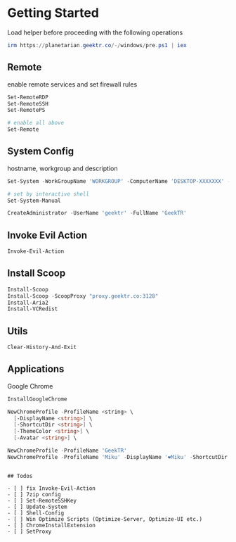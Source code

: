 # Getting Started

Load helper before proceeding with the following operations

```powershell
irm https://planetarian.geektr.co/-/windows/pre.ps1 | iex
```

## Remote

enable remote services and set firewall rules

```powershell
Set-RemoteRDP
Set-RemoteSSH
Set-RemotePS

# enable all above
Set-Remote
```

## System Config

hostname, workgroup and description

```powershell
Set-System -WorkGroupName 'WORKGROUP' -ComputerName 'DESKTOP-XXXXXXX' -Description 'DESKTOP-XXXXXXX in geektr cloud'

# set by interactive shell
Set-System-Manual

CreateAdministrator -UserName 'geektr' -FullName 'GeekTR'
```

## Invoke Evil Action

```powershell
Invoke-Evil-Action
```

## Install Scoop

```powershell
Install-Scoop
Install-Scoop -ScoopProxy "proxy.geektr.co:3128"
Install-Aria2
Install-VCRedist
```

## Utils

```powershell
Clear-History-And-Exit
```

## Applications

Google Chrome

```powershell
InstallGoogleChrome

NewChromeProfile -ProfileName <string> \
  [-DisplayName <string>] \
  [-ShortcutDir <string>] \
  [-ThemeColor <string>] \
  [-Avatar <string>] \

NewChromeProfile -ProfileName 'GeekTR'
NewChromeProfile -ProfileName 'Miku' -DisplayName '❤️Miku' -ShortcutDir 'desktop' -ThemeColor '39C5BB' -Avatar 'vinyl'
```

```

## Todos

- [ ] fix Invoke-Evil-Action
- [ ] 7zip config
- [ ] Set-RemoteSSHKey
- [ ] Update-System
- [ ] Shell-Config
- [ ] Win Optimize Scripts (Optimize-Server, Optimize-UI etc.)
- [ ] ChromeInstallExtension
- [ ] SetProxy
```
